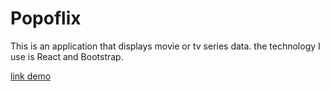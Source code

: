 # Popoflix

This is an application that displays movie or tv series data. the technology I use is React and Bootstrap.

[link demo](https://popoflix.vercel.app)
